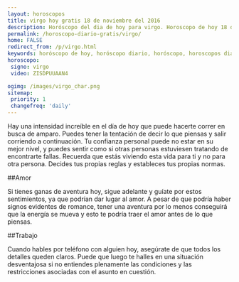 ```yaml
---
layout: horoscopos
title: virgo hoy gratis 18 de noviembre del 2016 
description: Horóscopo del dia de hoy para virgo. Horoscopo de hoy 18 de noviembre del 2016. Las predicciones de amor, trabajo, vida personal gratis.
permalink: /horoscopo-diario-gratis/virgo/
home: FALSE
redirect_from: /p/virgo.html
keywords: horóscopo de hoy, horóscopo diario, horóscopo, horoscopos diarios gratis del dia de hoy, horóscopo diario gratis,horóscopo 2016, horóscopo esperanza gracia, horoscopo virgo hoy, horoscop, horóscopos gratis, horoscopo virgo, horoscopo virgo 2016, Tarot, Astrologia, Zodíaco, virgo, horoscopo gratis
horoscopo:
 signo: virgo
 video: ZISDPUUAAN4

ogimg: /images/virgo_char.png
sitemap:
 priority: 1
 changefreq: 'daily'
---
```



Hay una intensidad increíble en el día de hoy que puede hacerte correr en busca de amparo. Puedes tener la tentación de decir lo que piensas y salir corriendo a continuación. Tu confianza personal puede no estar en su mejor nivel, y puedes sentir como si otras personas estuviesen tratando de encontrarte fallas. Recuerda que estás viviendo esta vida para ti y no para otra persona. Decides tus propias reglas y estableces tus propias normas.

##Amor

Si tienes ganas de aventura hoy, sigue adelante y guíate por estos sentimientos, ya que podrían dar lugar al amor. A pesar de que podría haber signos evidentes de romance, tener una aventura por lo menos conseguirá que la energía se mueva y esto te podría traer el amor antes de lo que piensas.

##Trabajo

Cuando hables por teléfono con alguien hoy, asegúrate de que todos los detalles queden claros. Puede que luego te halles en una situación desventajosa si no entiendes plenamente las condiciones y las restricciones asociadas con el asunto en cuestión.